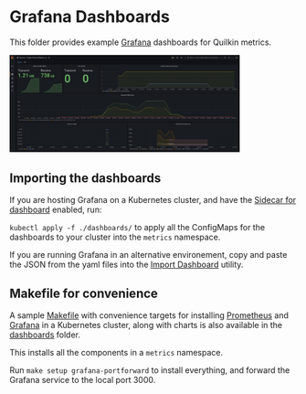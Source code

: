 # Grafana Dashboards

This folder provides example [Grafana][grafana] dashboards for Quilkin metrics.

<a href="./quilkin-general.png" target="_blank">
    <img src="./quilkin-general.png" style="max-width: 80%;">
</a>

## Importing the dashboards

If you are hosting Grafana on a Kubernetes cluster, and have the 
[Sidecar for dashboard](https://github.com/grafana/helm-charts/blob/main/charts/grafana/README.md#sidecar-for-datasources) 
enabled, run:

`kubectl apply -f ./dashboards/` to apply all the ConfigMaps for the dashboards to your cluster into the `metrics` 
namespace. 

If you are running Grafana in an alternative environement, copy and paste the JSON from the yaml files 
into the [Import Dashboard](https://grafana.com/docs/grafana/latest/dashboards/export-import/#import-dashboard) utility.

## Makefile for convenience 

A sample [Makefile](./Makefile) with convenience targets for installing [Prometheus](https://prometheus.io/) and 
[Grafana][grafana] in a Kubernetes cluster, along with charts is also available in the [dashboards](./dashboards) 
folder.

This installs all the components in a `metrics` namespace.

Run `make setup grafana-portforward` to install everything, and forward the Grafana service to the local port 3000.

[grafana]: https://grafana.com/
